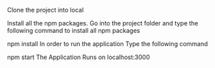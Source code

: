Clone the project into local

Install all the npm packages. Go into the project folder and type the following command to install all npm packages

npm install
In order to run the application Type the following command

npm start
The Application Runs on localhost:3000
